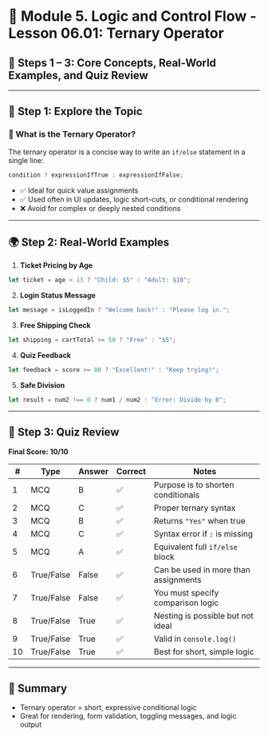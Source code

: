 # 📗 Module 5. Logic and Control Flow - Lesson 06.01: Ternary Operator
## 📝  Steps 1 – 3: Core Concepts, Real-World Examples, and Quiz Review

---

## 🧠 Step 1: Explore the Topic

### 🎯 What is the Ternary Operator?

The ternary operator is a concise way to write an `if/else` statement in a single line:
```javascript
condition ? expressionIfTrue : expressionIfFalse;
```

- ✅ Ideal for quick value assignments
- ✅ Used often in UI updates, logic short-cuts, or conditional rendering
- ❌ Avoid for complex or deeply nested conditions

---

## 🌍 Step 2: Real-World Examples

1. **Ticket Pricing by Age**
```javascript
let ticket = age < 13 ? "Child: $5" : "Adult: $10";
```

2. **Login Status Message**
```javascript
let message = isLoggedIn ? "Welcome back!" : "Please log in.";
```

3. **Free Shipping Check**
```javascript
let shipping = cartTotal >= 50 ? "Free" : "$5";
```

4. **Quiz Feedback**
```javascript
let feedback = score >= 80 ? "Excellent!" : "Keep trying!";
```

5. **Safe Division**
```javascript
let result = num2 !== 0 ? num1 / num2 : "Error: Divide by 0";
```

---

## 📝 Step 3: Quiz Review

**Final Score: 10/10**

| # | Type       | Answer | Correct | Notes |
|---|------------|--------|---------|-------|
| 1 | MCQ        | B      | ✅       | Purpose is to shorten conditionals |
| 2 | MCQ        | C      | ✅       | Proper ternary syntax |
| 3 | MCQ        | B      | ✅       | Returns `"Yes"` when true |
| 4 | MCQ        | C      | ✅       | Syntax error if `:` is missing |
| 5 | MCQ        | A      | ✅       | Equivalent full `if/else` block |
| 6 | True/False | False  | ✅       | Can be used in more than assignments |
| 7 | True/False | False  | ✅       | You must specify comparison logic |
| 8 | True/False | True   | ✅       | Nesting is possible but not ideal |
| 9 | True/False | True   | ✅       | Valid in `console.log()` |
|10 | True/False | True   | ✅       | Best for short, simple logic |

---

## 🧾 Summary

- Ternary operator = short, expressive conditional logic
- Great for rendering, form validation, toggling messages, and logic output

